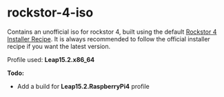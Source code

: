 # rockstor-4-iso

Contains an unofficial iso for rockstor 4, built using the default [Rockstor 4 Installer Recipe](https://github.com/rockstor/rockstor-installer).
It is always recommended to follow the official installer recipe if you want the latest version.

Profile used: **Leap15.2.x86\_64**

**Todo:**
- Add a build for **Leap15\.2\.RaspberryPi4** profile